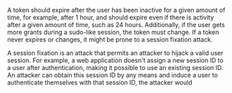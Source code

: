 A token should expire after the user has been inactive for a given amount of time, for example, after 1 hour, and should expire even if there is activity after a given amount of time, such as 24 hours. Additionally, if the user gets more grants during a sudo-like session, the token must change. If a token never expires or changes, it might be prone to a session fixation attack.

A session fixation is an attack that permits an attacker to hijack a valid user session. For example, a web application doesn't assign a new session ID to a user after authentication, making it possible to use an existing session ID. An attacker can obtain this session ID by any means and induce a user to authenticate themselves with that session ID, the attacker would 